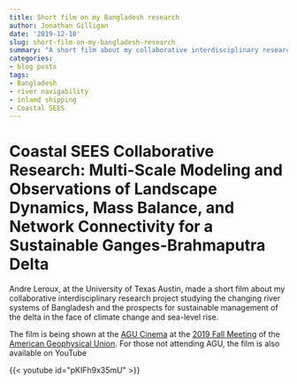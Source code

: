 ```yaml
---
title: Short film on my Bangladesh research
author: Jonathan Gilligan
date: '2019-12-10'
slug: short-film-on-my-bangladesh-research
summary: "A short film about my collaborative interdisciplinary research project in Bangladesh is featured at the AGU Cinema at the 2019 Fall Meeting of the American Geophysical Union, and is also available on YouTube. The film, by Andre Leroux, focuses on interdisciplinary research on the changing river systems of Bangladesh and the prospect of sustainably managing the delta in the face of climate change and sea-level rise."
categories:
- blog posts
tags:
- Bangladesh
- river navigability
- inland shipping
- Coastal SEES
---
```

# Coastal SEES Collaborative Research: Multi-Scale Modeling and Observations of Landscape Dynamics, Mass Balance, and Network Connectivity for a Sustainable Ganges-Brahmaputra Delta

Andre Leroux, at the University of Texas Austin, made a short film about my
collaborative interdisciplinary research project studying the changing river 
systems of Bangladesh and the prospects for sustainable management of the delta
in the face of climate change and sea-level rise.

The film is being shown at the 
[AGU Cinema](https://agu.confex.com/agu/fm19/meetingapp.cgi/Session/94190) 
at the 
[2019 Fall Meeting](https://www.agu.org/fall-meeting) 
of the 
[American Geophysical Union](https://www.agu.org/).
For those not attending AGU, the film is also available on YouTube

{{< youtube id="pKIFh9x35mU" >}}
